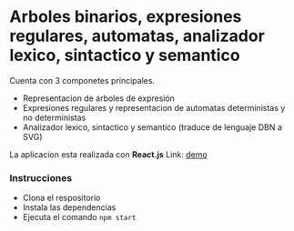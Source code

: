 # Arboles binarios, expresiones regulares, automatas, analizador lexico, sintactico y semantico

Cuenta con 3 componetes principales.

- Representacion de arboles de expresión
- Expresiones regulares y representacion de automatas deterministas y no deterministas
- Analizador lexico, sintactico y semantico (traduce de lenguaje DBN a SVG)

La aplicacion esta realizada con **React.js** Link: [demo](https://youthful-snyder-acb514.netlify.com/)

### Instrucciones
- Clona el respositorio
- Instala las dependencias
- Ejecuta el comando ```npm start```
